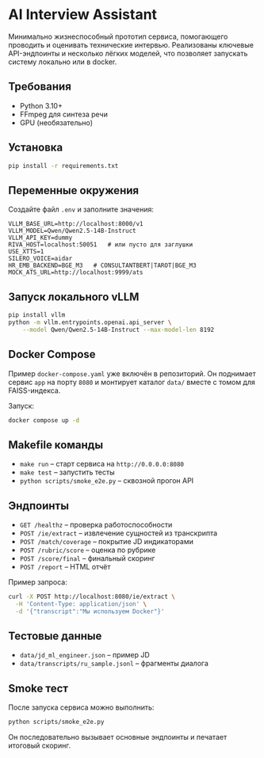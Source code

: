 # AI Interview Assistant

Минимально жизнеспособный прототип сервиса, помогающего проводить и
оценивать технические интервью.  Реализованы ключевые API-эндпоинты и
несколько лёгких моделей, что позволяет запускать систему локально или в
docker.

## Требования
- Python 3.10+
- FFmpeg для синтеза речи
- GPU (необязательно)

## Установка
```bash
pip install -r requirements.txt
```

## Переменные окружения
Создайте файл `.env` и заполните значения:
```
VLLM_BASE_URL=http://localhost:8000/v1
VLLM_MODEL=Qwen/Qwen2.5-14B-Instruct
VLLM_API_KEY=dummy
RIVA_HOST=localhost:50051   # или пусто для заглушки
USE_XTTS=1
SILERO_VOICE=aidar
HR_EMB_BACKEND=BGE_M3   # CONSULTANTBERT|TAROT|BGE_M3
MOCK_ATS_URL=http://localhost:9999/ats
```

## Запуск локального vLLM
```bash
pip install vllm
python -m vllm.entrypoints.openai.api_server \
    --model Qwen/Qwen2.5-14B-Instruct --max-model-len 8192
```

## Docker Compose
Пример `docker-compose.yaml` уже включён в репозиторий.  Он поднимает
сервис `app` на порту `8080` и монтирует каталог `data/` вместе с томом
для FAISS-индекса.

Запуск:
```bash
docker compose up -d
```

## Makefile команды
- `make run` – старт сервиса на `http://0.0.0.0:8080`
- `make test` – запустить тесты
- `python scripts/smoke_e2e.py` – сквозной прогон API

## Эндпоинты
- `GET /healthz` – проверка работоспособности
- `POST /ie/extract` – извлечение сущностей из транскрипта
- `POST /match/coverage` – покрытие JD индикаторами
- `POST /rubric/score` – оценка по рубрике
- `POST /score/final` – финальный скоринг
- `POST /report` – HTML отчёт

Пример запроса:
```bash
curl -X POST http://localhost:8080/ie/extract \
  -H 'Content-Type: application/json' \
  -d '{"transcript":"Мы используем Docker"}'
```

## Тестовые данные
- `data/jd_ml_engineer.json` – пример JD
- `data/transcripts/ru_sample.jsonl` – фрагменты диалога

## Smoke тест
После запуска сервиса можно выполнить:
```bash
python scripts/smoke_e2e.py
```
Он последовательно вызывает основные эндпоинты и печатает итоговый
скоринг.
